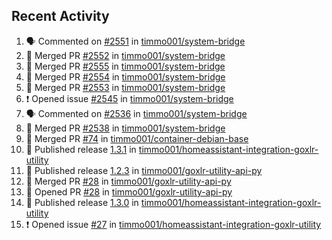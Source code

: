 ## Recent Activity

<!--START_SECTION:activity-->
1. 🗣 Commented on [#2551](https://github.com/timmo001/system-bridge/issues/2551) in [timmo001/system-bridge](https://github.com/timmo001/system-bridge)
2. 🎉 Merged PR [#2552](https://github.com/timmo001/system-bridge/pull/2552) in [timmo001/system-bridge](https://github.com/timmo001/system-bridge)
3. 🎉 Merged PR [#2555](https://github.com/timmo001/system-bridge/pull/2555) in [timmo001/system-bridge](https://github.com/timmo001/system-bridge)
4. 🎉 Merged PR [#2554](https://github.com/timmo001/system-bridge/pull/2554) in [timmo001/system-bridge](https://github.com/timmo001/system-bridge)
5. 🎉 Merged PR [#2553](https://github.com/timmo001/system-bridge/pull/2553) in [timmo001/system-bridge](https://github.com/timmo001/system-bridge)
6. ❗ Opened issue [#2545](https://github.com/timmo001/system-bridge/issues/2545) in [timmo001/system-bridge](https://github.com/timmo001/system-bridge)
7. 🗣 Commented on [#2536](https://github.com/timmo001/system-bridge/issues/2536) in [timmo001/system-bridge](https://github.com/timmo001/system-bridge)
8. 🎉 Merged PR [#2538](https://github.com/timmo001/system-bridge/pull/2538) in [timmo001/system-bridge](https://github.com/timmo001/system-bridge)
9. 🎉 Merged PR [#74](https://github.com/timmo001/container-debian-base/pull/74) in [timmo001/container-debian-base](https://github.com/timmo001/container-debian-base)
10. 🚀 Published release [1.3.1](https://github.com/1.3.1) in [timmo001/homeassistant-integration-goxlr-utility](https://github.com/timmo001/homeassistant-integration-goxlr-utility)
11. 🚀 Published release [1.2.3](https://github.com/1.2.3) in [timmo001/goxlr-utility-api-py](https://github.com/timmo001/goxlr-utility-api-py)
12. 🎉 Merged PR [#28](https://github.com/timmo001/goxlr-utility-api-py/pull/28) in [timmo001/goxlr-utility-api-py](https://github.com/timmo001/goxlr-utility-api-py)
13. 💪 Opened PR [#28](https://github.com/timmo001/goxlr-utility-api-py/pull/28) in [timmo001/goxlr-utility-api-py](https://github.com/timmo001/goxlr-utility-api-py)
14. 🚀 Published release [1.3.0](https://github.com/1.3.0) in [timmo001/homeassistant-integration-goxlr-utility](https://github.com/timmo001/homeassistant-integration-goxlr-utility)
15. ❗ Opened issue [#27](https://github.com/timmo001/homeassistant-integration-goxlr-utility/issues/27) in [timmo001/homeassistant-integration-goxlr-utility](https://github.com/timmo001/homeassistant-integration-goxlr-utility)
<!--END_SECTION:activity-->
